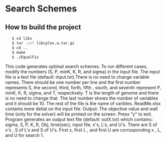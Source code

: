 Search Schemes
==============

How to build the project
------------------------

```sh
   $ cd libs
   $ tar -zxf libcplex.a.tar.gz
   $ cd ..
   $ make
   $ ./EqualFix
```

This code generates optimal search schemes. To  run different cases, modify the numbers (S, P, minK, K, R, and sigma) in the input file. 
The input file is a text file (default: input.txt).There is no need to change variable names.
There should be one number per line and the first number represents S, the second, third, forth, fifth , sisxth, and seventh represent P, minK, K, R, sigma, and T, respectively. T is the length of genome and there is no need to change that. The last number shows the number of variables and it should be 10. The rest of the file is the name of varibles. ReadMe.xlsx contains more detial on the input file.
Output:
The objective value and wall time (only for the solver) will be printed on the screen. Press "y" to exit.
Program generates an output text file (default: outX.txt) which contains: sigma, S, P, K, R, Obj, time(sec), input file, x's, L's, and U's. 
There are S of x's , S of L's and S of U's. First x, first L , and first U are corrosponding x , L, and U for search 1.

